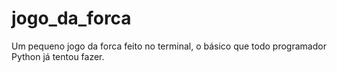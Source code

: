 # jogo_da_forca
Um pequeno jogo da forca feito no terminal, o básico que todo programador Python já tentou fazer.

